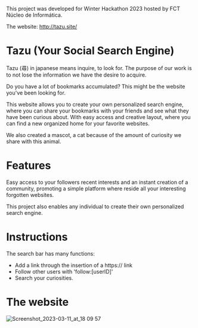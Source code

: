 
This project was developed for Winter Hackathon 2023 hosted by FCT Núcleo de Informática.

The website: http://tazu.site/

# Tazu (Your Social Search Engine)

Tazu (尋) in japanese means inquire, to look for. 
The purpose of our work is to not lose the information we have the desire to acquire.


Do you have a lot of bookmarks accumulated? This might be the website you've been looking for.

This website allows you to create your own personalized search engine, where you can share your bookmarks with your friends and see what they have been curious about.
With easy access and creative layout, where you can find a new organized home for your favorite websites.

We also created a mascot, a cat because of the amount of curiosity we share with this animal.

# Features

Easy access to your followers recent interests and an instant creation of a community, promoting a simple platform where reside all your interesting forgotten websites.

This project also enables any individual to create their own personalized search engine.

# Instructions

The search bar has many functions:
- Add a link through the insertion of a https:// link
- Follow other users  with  'follow:[userID]'
- Search your curiosities.


# The website
![Screenshot_2023-03-11_at_18 09 57](https://user-images.githubusercontent.com/88866840/224505017-bfacd8c6-5255-4b5c-9362-a83970bb50e7.png)
